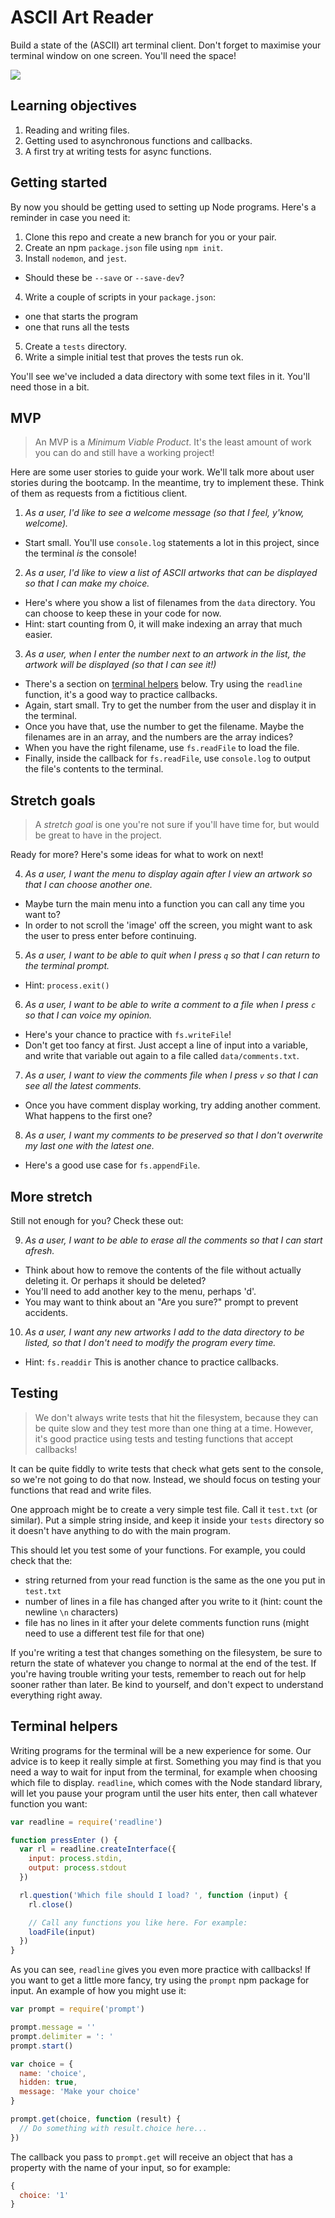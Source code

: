 # ASCII Art Reader

Build a state of the (ASCII) art terminal client. Don't forget to maximise your terminal window on one screen. You'll need the space!

![](reader.png)


## Learning objectives

1. Reading and writing files.
2. Getting used to asynchronous functions and callbacks.
3. A first try at writing tests for async functions.


## Getting started

By now you should be getting used to setting up Node programs. Here's a reminder in case you need it:

1. Clone this repo and create a new branch for you or your pair.
2. Create an npm `package.json` file using `npm init`.
3. Install `nodemon`, and `jest`.
  - Should these be `--save` or `--save-dev`?
4. Write a couple of scripts in your `package.json`:
  - one that starts the program
  - one that runs all the tests
5. Create a `tests` directory.
6. Write a simple initial test that proves the tests run ok.

You'll see we've included a data directory with some text files in it. You'll need those in a bit.


## MVP

> An MVP is a _Minimum Viable Product_. It's the least amount of work you can do and still have a working project!

Here are some user stories to guide your work. We'll talk more about user stories during the bootcamp. In the meantime, try to implement these. Think of them as requests from a fictitious client.

1. _As a user, I'd like to see a welcome message (so that I feel, y'know, welcome)._
  - Start small. You'll use `console.log` statements a lot in this project, since the terminal _is_ the console!

2. _As a user, I'd like to view a list of ASCII artworks that can be displayed so that I can make my choice._
  - Here's where you show a list of filenames from the `data` directory. You can choose to keep these in your code for now.
  - Hint: start counting from 0, it will make indexing an array that much easier.

3. _As a user, when I enter the number next to an artwork in the list, the artwork will be displayed (so that I can see it!)_
  - There's a section on [terminal helpers](#terminal-helpers) below. Try using the `readline` function, it's a good way to practice callbacks.
  - Again, start small. Try to get the number from the user and display it in the terminal.
  - Once you have that, use the number to get the filename. Maybe the filenames are in an array, and the numbers are the array indices?
  - When you have the right filename, use `fs.readFile` to load the file.
  - Finally, inside the callback for `fs.readFile`, use `console.log` to output the file's contents to the terminal.


## Stretch goals

> A _stretch goal_ is one you're not sure if you'll have time for, but would be great to have in the project.

Ready for more? Here's some ideas for what to work on next!

4. _As a user, I want the menu to display again after I view an artwork so that I can choose another one._
  - Maybe turn the main menu into a function you can call any time you want to?
  - In order to not scroll the 'image' off the screen, you might want to ask the user to press enter before continuing.

5. _As a user, I want to be able to quit when I press `q` so that I can return to the terminal prompt._
  - Hint: `process.exit()`

6. _As a user, I want to be able to write a comment to a file when I press `c` so that I can voice my opinion._
  - Here's your chance to practice with `fs.writeFile`!
  - Don't get too fancy at first. Just accept a line of input into a variable, and write that variable out again to a file called `data/comments.txt`.

7. _As a user, I want to view the comments file when I press `v` so that I can see all the latest comments._
  - Once you have comment display working, try adding another comment. What happens to the first one?

8. _As a user, I want my comments to be preserved so that I don't overwrite my last one with the latest one._
  - Here's a good use case for `fs.appendFile`.


## More stretch

Still not enough for you? Check these out:

9. _As a user, I want to be able to erase all the comments so that I can start afresh._
  - Think about how to remove the contents of the file without actually deleting it. Or perhaps it should be deleted?
  - You'll need to add another key to the menu, perhaps 'd'.
  - You may want to think about an "Are you sure?" prompt to prevent accidents.

10. _As a user, I want any new artworks I add to the data directory to be listed, so that I don't need to modify the program every time._
  - Hint: `fs.readdir` This is another chance to practice callbacks.


## Testing

> We don't always write tests that hit the filesystem, because they can be quite slow and they test more than one thing at a time. However, it's good practice using tests and testing functions that accept callbacks!

It can be quite fiddly to write tests that check what gets sent to the console, so we're not going to do that now. Instead, we should focus on testing your functions that read and write files.

One approach might be to create a very simple test file. Call it `test.txt` (or similar). Put a simple string inside, and keep it inside your `tests` directory so it doesn't have anything to do with the main program.

This should let you test some of your functions. For example, you could check that the:
 - string returned from your read function is the same as the one you put in `test.txt`
 - number of lines in a file has changed after you write to it (hint: count the newline `\n` characters)
 - file has no lines in it after your delete comments function runs (might need to use a different test file for that one)

If you're writing a test that changes something on the filesystem, be sure to return the state of whatever you change to normal at the end of the test.  If you're having trouble writing your tests, remember to reach out for help sooner rather than later. Be kind to yourself, and don't expect to understand everything right away.


## Terminal helpers

Writing programs for the terminal will be a new experience for some. Our advice is to keep it really simple at first. Something you may find is that you need a way to wait for input from the terminal, for example when choosing which file to display. `readline`, which comes with the Node standard library, will let you pause your program until the user hits enter, then call whatever function you want:

```js
var readline = require('readline')

function pressEnter () {
  var rl = readline.createInterface({
    input: process.stdin,
    output: process.stdout
  })

  rl.question('Which file should I load? ', function (input) {
    rl.close()

    // Call any functions you like here. For example:
    loadFile(input)
  })
}
```

As you can see, `readline` gives you even more practice with callbacks! If you want to get a little more fancy, try using the `prompt` npm package for input. An example of how you might use it:

```js
var prompt = require('prompt')

prompt.message = ''
prompt.delimiter = ': '
prompt.start()

var choice = {
  name: 'choice',
  hidden: true,
  message: 'Make your choice'
}

prompt.get(choice, function (result) {
  // Do something with result.choice here...
})
```

The callback you pass to `prompt.get` will receive an object that has a property with the name of your input, so for example:

```js
{
  choice: '1'
}
```

